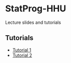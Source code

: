 # StatProg-HHU
 Lecture slides and tutorials

## Tutorials

- [Tutorial 1](./tutorial/tutorial_1.html)
- [Tutorial 2](./tutorial/tutorial_2.html)
